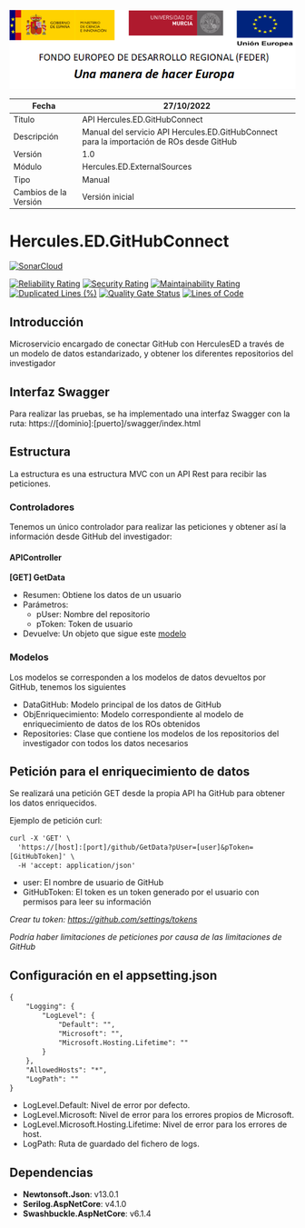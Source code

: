 ![](../../../Docs/media/CabeceraDocumentosMD.png)

| Fecha         | 27/10/2022                                                  |
| ------------- | ------------------------------------------------------------ |
|Titulo|API Hercules.ED.GitHubConnect| 
|Descripción|Manual del servicio API Hercules.ED.GitHubConnect para la importación de ROs desde GitHub|
|Versión|1.0|
|Módulo|Hercules.ED.ExternalSources|
|Tipo|Manual|
|Cambios de la Versión| Versión inicial|

# Hercules.ED.GitHubConnect

[![SonarCloud](https://sonarcloud.io/images/project_badges/sonarcloud-white.svg)](https://sonarcloud.io/summary/new_code?id=Hercules.ED.GitHubConnect)

[![Reliability Rating](https://sonarcloud.io/api/project_badges/measure?project=Hercules.ED.GitHubConnect&metric=reliability_rating)](https://sonarcloud.io/summary/new_code?id=Hercules.ED.GitHubConnect)
[![Security Rating](https://sonarcloud.io/api/project_badges/measure?project=Hercules.ED.GitHubConnect&metric=security_rating)](https://sonarcloud.io/summary/new_code?id=Hercules.ED.GitHubConnect)
[![Maintainability Rating](https://sonarcloud.io/api/project_badges/measure?project=Hercules.ED.GitHubConnect&metric=sqale_rating)](https://sonarcloud.io/summary/new_code?id=Hercules.ED.GitHubConnect)
[![Duplicated Lines (%)](https://sonarcloud.io/api/project_badges/measure?project=Hercules.ED.GitHubConnect&metric=duplicated_lines_density)](https://sonarcloud.io/summary/new_code?id=Hercules.ED.GitHubConnect)
[![Quality Gate Status](https://sonarcloud.io/api/project_badges/measure?project=Hercules.ED.GitHubConnect&metric=alert_status)](https://sonarcloud.io/summary/new_code?id=Hercules.ED.GitHubConnect)
[![Lines of Code](https://sonarcloud.io/api/project_badges/measure?project=Hercules.ED.GitHubConnect&metric=ncloc)](https://sonarcloud.io/summary/new_code?id=Hercules.ED.GitHubConnect)

## Introducción
Microservicio encargado de conectar GitHub con HerculesED a través de un modelo de datos estandarizado, y obtener los diferentes repositorios del investigador

## Interfaz Swagger
Para realizar las pruebas, se ha implementado una interfaz Swagger con la ruta: https://[dominio]:[puerto]/swagger/index.html

## Estructura
La estructura es una estructura MVC con un API Rest para recibir las peticiones. 


### Controladores
Tenemos un único controlador para realizar las peticiones y obtener así la información desde GitHub del investigador:

#### APIController
**[GET] GetData**
- Resumen: Obtiene los datos de un usuario 
- Parámetros: 
	- pUser: Nombre del repositorio
	- pToken: Token de usuario
- Devuelve: Un objeto que sigue este [modelo](https://github.com/HerculesCRUE/HerculesED/blob/main/src/Hercules.ED.ExternalSources/Hercules.ED.GitHubConnect/Models/Data/DataGitHub.cs)

### Modelos
Los modelos se corresponden a los modelos de datos devueltos por GitHub, tenemos los siguientes
- DataGitHub: Modelo principal de los datos de GitHub
- ObjEnriquecimiento: Modelo correspondiente al modelo de enriquecimiento de datos de los ROs obtenidos
- Repositories: Clase que contiene los modelos de los repositorios del investigador con todos los datos necesarios

## Petición para el enriquecimiento de datos
Se realizará una petición GET desde la propia API ha GitHub para obtener los datos enriquecidos.

Ejemplo de petición curl:
```
curl -X 'GET' \
  'https://[host]:[port]/github/GetData?pUser=[user]&pToken=[GitHubToken]' \
  -H 'accept: application/json'
```
- user: El nombre de usuario de GitHub
- GitHubToken: El token es un token generado por el usuario con permisos para leer su información

*Crear tu token: https://github.com/settings/tokens*

*Podría haber limitaciones de peticiones por causa de las limitaciones de GitHub*

## Configuración en el appsetting.json
```json{
{
	"Logging": {
		"LogLevel": {
			"Default": "",
			"Microsoft": "",
			"Microsoft.Hosting.Lifetime": ""
		}
	},
	"AllowedHosts": "*",
	"LogPath": ""
}
```

- LogLevel.Default: Nivel de error por defecto.
- LogLevel.Microsoft: Nivel de error para los errores propios de Microsoft.
- LogLevel.Microsoft.Hosting.Lifetime: Nivel de error para los errores de host.
- LogPath: Ruta de guardado del fichero de logs.

## Dependencias
- **Newtonsoft.Json**: v13.0.1
- **Serilog.AspNetCore**: v4.1.0
- **Swashbuckle.AspNetCore**: v6.1.4
